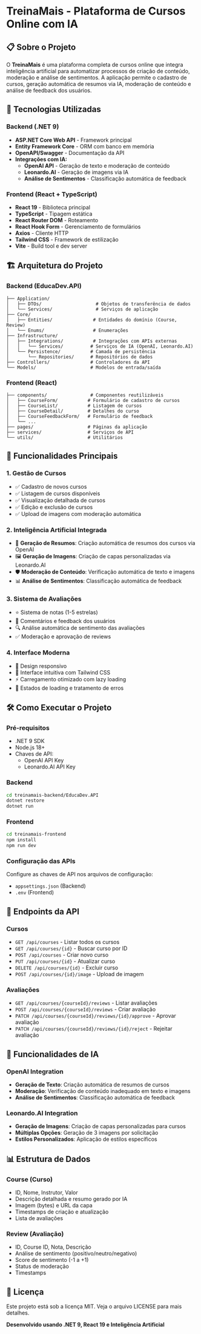 # TreinaMais - Plataforma de Cursos Online com IA

## 📋 Sobre o Projeto

O **TreinaMais** é uma plataforma completa de cursos online que integra inteligência artificial para automatizar processos de criação de conteúdo, moderação e análise de sentimentos. A aplicação permite o cadastro de cursos, geração automática de resumos via IA, moderação de conteúdo e análise de feedback dos usuários.

## 🚀 Tecnologias Utilizadas

### Backend (.NET 9)
- **ASP.NET Core Web API** - Framework principal
- **Entity Framework Core** - ORM com banco em memória
- **OpenAPI/Swagger** - Documentação da API
- **Integrações com IA:**
  - **OpenAI API** - Geração de texto e moderação de conteúdo
  - **Leonardo.AI** - Geração de imagens via IA
  - **Análise de Sentimentos** - Classificação automática de feedback

### Frontend (React + TypeScript)
- **React 19** - Biblioteca principal
- **TypeScript** - Tipagem estática
- **React Router DOM** - Roteamento
- **React Hook Form** - Gerenciamento de formulários
- **Axios** - Cliente HTTP
- **Tailwind CSS** - Framework de estilização
- **Vite** - Build tool e dev server

## 🏗️ Arquitetura do Projeto

### Backend (EducaDev.API)
```
├── Application/
│   ├── DTOs/                    # Objetos de transferência de dados
│   └── Services/                # Serviços de aplicação
├── Core/
│   ├── Entities/               # Entidades do domínio (Course, Review)
│   └── Enums/                  # Enumerações
├── Infrastructure/
│   ├── Integrations/           # Integrações com APIs externas
│   │   └── Services/          # Serviços de IA (OpenAI, Leonardo.AI)
│   └── Persistence/           # Camada de persistência
│       └── Repositories/      # Repositórios de dados
├── Controllers/               # Controladores da API
└── Models/                    # Modelos de entrada/saída
```

### Frontend (React)
```
├── components/                # Componentes reutilizáveis
│   ├── CourseForm/           # Formulário de cadastro de cursos
│   ├── CourseList/           # Listagem de cursos
│   ├── CourseDetail/         # Detalhes do curso
│   ├── CourseFeedbackForm/   # Formulário de feedback
│   └── ...
├── pages/                    # Páginas da aplicação
├── services/                 # Serviços de API
└── utils/                    # Utilitários
```

## 🎯 Funcionalidades Principais

### 1. **Gestão de Cursos**
- ✅ Cadastro de novos cursos
- ✅ Listagem de cursos disponíveis
- ✅ Visualização detalhada de cursos
- ✅ Edição e exclusão de cursos
- ✅ Upload de imagens com moderação automática

### 2. **Inteligência Artificial Integrada**
- 🤖 **Geração de Resumos**: Criação automática de resumos dos cursos via OpenAI
- 🖼️ **Geração de Imagens**: Criação de capas personalizadas via Leonardo.AI
- 🛡️ **Moderação de Conteúdo**: Verificação automática de texto e imagens
- 📊 **Análise de Sentimentos**: Classificação automática de feedback

### 3. **Sistema de Avaliações**
- ⭐ Sistema de notas (1-5 estrelas)
- 💬 Comentários e feedback dos usuários
- 🔍 Análise automática de sentimento das avaliações
- ✅ Moderação e aprovação de reviews

### 4. **Interface Moderna**
- 📱 Design responsivo
- 🎨 Interface intuitiva com Tailwind CSS
- ⚡ Carregamento otimizado com lazy loading
- 🔄 Estados de loading e tratamento de erros

## 🛠️ Como Executar o Projeto

### Pré-requisitos
- .NET 9 SDK
- Node.js 18+
- Chaves de API:
  - OpenAI API Key
  - Leonardo.AI API Key

### Backend
```bash
cd treinamais-backend/EducaDev.API
dotnet restore
dotnet run
```

### Frontend
```bash
cd treinamais-frontend
npm install
npm run dev
```

### Configuração das APIs
Configure as chaves de API nos arquivos de configuração:
- `appsettings.json` (Backend)
- `.env` (Frontend)

## 📡 Endpoints da API

### Cursos
- `GET /api/courses` - Listar todos os cursos
- `GET /api/courses/{id}` - Buscar curso por ID
- `POST /api/courses` - Criar novo curso
- `PUT /api/courses/{id}` - Atualizar curso
- `DELETE /api/courses/{id}` - Excluir curso
- `POST /api/courses/{id}/image` - Upload de imagem

### Avaliações
- `GET /api/courses/{courseId}/reviews` - Listar avaliações
- `POST /api/courses/{courseId}/reviews` - Criar avaliação
- `PATCH /api/courses/{courseId}/reviews/{id}/approve` - Aprovar avaliação
- `PATCH /api/courses/{courseId}/reviews/{id}/reject` - Rejeitar avaliação

## 🔧 Funcionalidades de IA

### OpenAI Integration
- **Geração de Texto**: Criação automática de resumos de cursos
- **Moderação**: Verificação de conteúdo inadequado em texto e imagens
- **Análise de Sentimentos**: Classificação automática de feedback

### Leonardo.AI Integration
- **Geração de Imagens**: Criação de capas personalizadas para cursos
- **Múltiplas Opções**: Geração de 3 imagens por solicitação
- **Estilos Personalizados**: Aplicação de estilos específicos

## 📊 Estrutura de Dados

### Course (Curso)
- ID, Nome, Instrutor, Valor
- Descrição detalhada e resumo gerado por IA
- Imagem (bytes) e URL da capa
- Timestamps de criação e atualização
- Lista de avaliações

### Review (Avaliação)
- ID, Course ID, Nota, Descrição
- Análise de sentimento (positivo/neutro/negativo)
- Score de sentimento (-1 a +1)
- Status de moderação
- Timestamps



## 📝 Licença

Este projeto está sob a licença MIT. Veja o arquivo LICENSE para mais detalhes.

**Desenvolvido usando .NET 9, React 19 e Inteligência Artificial**

